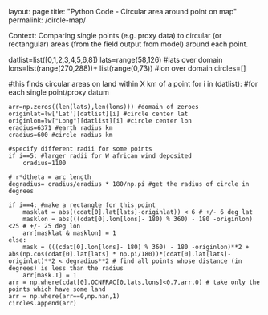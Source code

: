 layout: page
title: "Python Code - Circular area around point on map"
permalink: /circle-map/

Context: Comparing single points (e.g. proxy data) to circular (or rectangular) areas (from the field output from model) around each point. 

datlist=list([0,1,2,3,4,5,6,8])
lats=range(58,126) #lats over domain
lons=list(range(270,288))+ list(range(0,73)) #lon over domain
circles=[]

#this finds circular areas on land within X km of a point
for i in (datlist): #for each single point/proxy datum

    arr=np.zeros((len(lats),len(lons))) #domain of zeroes 
    originlat=lw['Lat'][datlist][i] #circle center lat
    originlon=lw["Long"][datlist][i] #circle center lon
    eradius=6371 #earth radius km
    cradius=600 #circle radius km 
    
    #specify different radii for some points
    if i==5: #larger radii for W african wind deposited 
        cradius=1100 
        
    # r*dtheta = arc length
    degradius= cradius/eradius * 180/np.pi #get the radius of circle in degrees
    
    if i==4: #make a rectangle for this point
        masklat = abs((cdat[0].lat[lats]-originlat)) < 6 # +/- 6 deg lat
        masklon = abs(((cdat[0].lon[lons]- 180) % 360) - 180 -originlon)<25 # +/- 25 deg lon
        arr[masklat & masklon] = 1
    else:
        mask = (((cdat[0].lon[lons]- 180) % 360) - 180 -originlon)**2 + abs(np.cos(cdat[0].lat[lats] * np.pi/180))*(cdat[0].lat[lats]-originlat)**2 < degradius**2 # find all points whose distance (in degrees) is less than the radius
        arr[mask.T] = 1
    arr = np.where(cdat[0].OCNFRAC[0,lats,lons]<0.7,arr,0) # take only the points which have some land
    arr = np.where(arr==0,np.nan,1)
    circles.append(arr)
